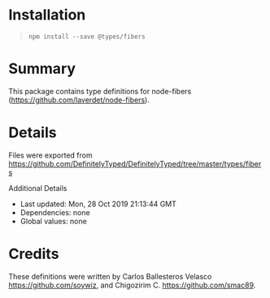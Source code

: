 # Installation
> `npm install --save @types/fibers`

# Summary
This package contains type definitions for node-fibers (https://github.com/laverdet/node-fibers).

# Details
Files were exported from https://github.com/DefinitelyTyped/DefinitelyTyped/tree/master/types/fibers

Additional Details
 * Last updated: Mon, 28 Oct 2019 21:13:44 GMT
 * Dependencies: none
 * Global values: none

# Credits
These definitions were written by Carlos Ballesteros Velasco <https://github.com/soywiz>, and Chigozirim C. <https://github.com/smac89>.
